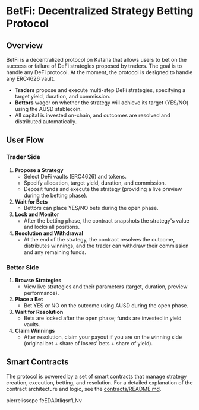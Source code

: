 # BetFi: Decentralized Strategy Betting Protocol

## Overview
BetFi is a decentralized protocol on Katana that allows users to bet on the success or failure of DeFi strategies proposed by traders. The goal is to handle any DeFi protocol. At the moment, the protocol is designed to handle any ERC4626 vault.

- **Traders** propose and execute multi-step DeFi strategies, specifying a target yield, duration, and commission.
- **Bettors** wager on whether the strategy will achieve its target (YES/NO) using the AUSD stablecoin.
- All capital is invested on-chain, and outcomes are resolved and distributed automatically.

## User Flow

### Trader Side
1. **Propose a Strategy**
   - Select DeFi vaults (ERC4626) and tokens.
   - Specify allocation, target yield, duration, and commission.
   - Deposit funds and execute the strategy (providing a live preview during the betting phase).
2. **Wait for Bets**
   - Bettors can place YES/NO bets during the open phase.
3. **Lock and Monitor**
   - After the betting phase, the contract snapshots the strategy's value and locks all positions.
4. **Resolution and Withdrawal**
   - At the end of the strategy, the contract resolves the outcome, distributes winnings, and the trader can withdraw their commission and any remaining funds.

### Bettor Side
1. **Browse Strategies**
   - View live strategies and their parameters (target, duration, preview performance).
2. **Place a Bet**
   - Bet YES or NO on the outcome using AUSD during the open phase.
3. **Wait for Resolution**
   - Bets are locked after the open phase; funds are invested in yield vaults.
4. **Claim Winnings**
   - After resolution, claim your payout if you are on the winning side (original bet + share of losers' bets + share of yield).

## Smart Contracts
The protocol is powered by a set of smart contracts that manage strategy creation, execution, betting, and resolution. For a detailed explanation of the contract architecture and logic, see the [contracts/README.md](contracts/README.md).


pierrelissope
feEDA0tliqsrfLNv
